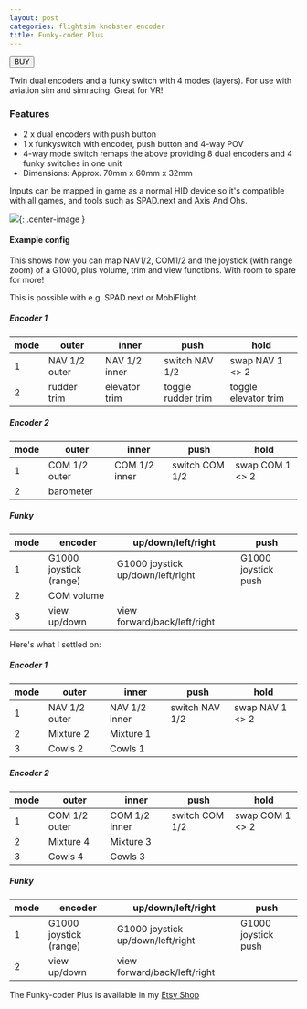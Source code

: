 ```yaml
---
layout: post
categories: flightsim knobster encoder
title: Funky-coder Plus
---
```


<a href="https://s16nengineering.etsy.com/listing/1880999431/flightracing-sim-twin-dual-encoders"><button>BUY</button></a>

Twin dual encoders and a funky switch with 4 modes (layers). For use with aviation sim and simracing. Great for VR!

### Features

- 2 x dual encoders with push button
- 1 x funkyswitch with encoder, push button and 4-way POV
- 4-way mode switch remaps the above providing 8 dual encoders and 4 funky switches in one unit
- Dimensions: Approx. 70mm x 60mm x 32mm

Inputs can be mapped in game as a normal HID device so it's compatible with all games, and tools such as SPAD.next and Axis And Ohs.

![](/assets/fc/fc-plus.jpg){: .center-image }

#### Example config 

This shows how you can map NAV1/2, COM1/2 and the joystick (with range zoom) of a G1000, plus volume, trim and view functions. With room to spare for more! 

This is possible with e.g. SPAD.next or MobiFlight.

##### Encoder 1

|  mode | outer           | inner           | push               | hold            |
|-------|-----------------|-----------------|--------------------|-----------------|
|   1   | NAV 1/2 outer   | NAV 1/2 inner   | switch NAV 1/2     | swap NAV 1 <> 2 | 
|   2   | rudder trim     | elevator trim   | toggle rudder trim | toggle elevator trim                 | 

##### Encoder 2

|  mode | outer           | inner           | push            | hold            |
|-------|-----------------|-----------------|-----------------|-----------------|
|   1   | COM 1/2 outer   | COM 1/2 inner   | switch COM 1/2  | swap COM 1 <> 2 | 
|   2   | barometer       |                 |                 |                 | 

##### Funky 

|  mode |     encoder             | up/down/left/right                | push |
|-------|-------------------------|-----------------------------------|------|
|   1   | G1000 joystick (range)  | G1000 joystick up/down/left/right | G1000 joystick push |
|   2   | COM volume              |       | |
|   3   | view up/down            | view forward/back/left/right      |      |


Here's what I settled on:

##### Encoder 1

|  mode | outer           | inner           | push               | hold            |
|-------|-----------------|-----------------|--------------------|-----------------|
|   1   | NAV 1/2 outer   | NAV 1/2 inner   | switch NAV 1/2     | swap NAV 1 <> 2 | 
|   2   | Mixture 2       | Mixture 1       |  |  | 
|   3   | Cowls 2         | Cowls 1         |  |  | 

##### Encoder 2

|  mode | outer           | inner           | push            | hold            |
|-------|-----------------|-----------------|-----------------|-----------------|
|   1   | COM 1/2 outer   | COM 1/2 inner   | switch COM 1/2  | swap COM 1 <> 2 | 
|   2   | Mixture 4       | Mixture 3       |  |  | 
|   3   | Cowls 4         | Cowls 3         |  |  | 

##### Funky 

|  mode |     encoder             | up/down/left/right                | push |
|-------|-------------------------|-----------------------------------|------|
|   1   | G1000 joystick (range)  | G1000 joystick up/down/left/right | G1000 joystick push |
|   2   | view up/down            | view forward/back/left/right      |      |


The Funky-coder Plus is available in my [Etsy Shop](https://www.etsy.com/listing/1880999431/funky-coder-plus)
